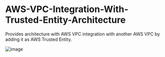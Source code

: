 # AWS-VPC-Integration-With-Trusted-Entity-Architecture
Provides architecture with AWS VPC integration with another AWS VPC by adding it as AWS Trusted Entity.


![image](https://github.com/sudhir-malhan/AWS-VPC-Integration-With-Trusted-Entity-Architecture/assets/163328925/ffe3e219-c17d-4799-9a99-ea55c37c9c6b)
